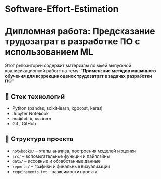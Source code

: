 # Software-Effort-Estimation
# Дипломная работа: Предсказание трудозатрат в разработке ПО с использованием ML

Этот репозиторий содержит материалы по моей выпускной квалификационной работе на тему:
**"Применение методов машинного обучения для коррекции оценок трудозатрат в задачах разработки ПО"**

## 📌 Стек технологий

- Python (pandas, scikit-learn, xgboost, keras)
- Jupyter Notebook
- matplotlib, seaborn
- Git / GitHub

## 📁 Структура проекта

- `notebooks/` – этапы анализа, построения моделей и оценки
- `src/` – вспомогательные функции и пайплайны
- `data/` – исходные и обработанные данные
- `reports/` – графики и финальные визуализации
- `requirements.txt` – зависимости проекта

